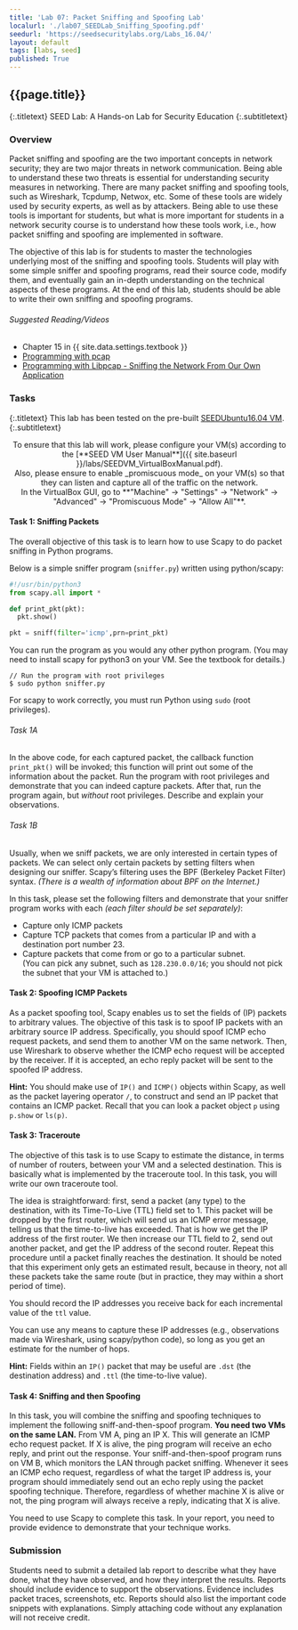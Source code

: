 ```yaml
---
title: 'Lab 07: Packet Sniffing and Spoofing Lab'
localurl: './lab07_SEEDLab_Sniffing_Spoofing.pdf'
seedurl: 'https://seedsecuritylabs.org/Labs_16.04/'
layout: default
tags: [labs, seed]
published: True
---
```


## {{page.title}}
{:.titletext}
SEED Lab: A Hands-on Lab for Security Education
{:.subtitletext}

### Overview

Packet sniffing and spoofing are the two important concepts in network security; they are two major threats in network communication.
Being able to understand these two threats is essential for understanding security measures in networking.
There are many packet sniffing and spoofing tools, such as Wireshark, Tcpdump, Netwox, etc.
Some of these tools are widely used by security experts, as well as by attackers.
Being able to use these tools is important for students, but what is more important for students in a network security course is to understand how these tools work,
i.e., how packet sniffing and spoofing are implemented in software.

The objective of this lab is for students to master the technologies underlying most of the sniffing and spoofing tools.
Students will play with some simple sniffer and spoofing programs, read their source code, modify them, and eventually gain an in-depth understanding on the technical aspects of these programs.
At the end of this lab, students should be able to write their own sniffing and spoofing programs.

###### Suggested Reading/Videos

- Chapter 15 in {{ site.data.settings.textbook }}
- [Programming with pcap](https://www.tcpdump.org/pcap.html)
- [Programming with Libpcap - Sniffing the Network From Our Own Application](http://recursos.aldabaknocking.com/libpcapHakin9LuisMartinGarcia.pdf)

### Tasks
{:.titletext}
This lab has been tested on the pre-built [SEEDUbuntu16.04 VM](https://seedsecuritylabs.org/lab_env.html).
{:.subtitletext}
<!-- The complete description of tasks for this lab can be found in the PDF write-up: **[{{page.title}}]({{page.localurl}})**. -->

<center class="mb-3 text-danger" markdown="span">
To ensure that this lab will work, please configure your VM(s) according to the [**SEED VM User Manual**]({{ site.baseurl }}/labs/SEEDVM_VirtualBoxManual.pdf).
<br/>
Also, please ensure to enable _promiscuous mode_ on your VM(s) so that they can listen and capture all of the traffic on the network.
<br/>
In the VirtualBox GUI, go to **"Machine" &rarr; "Settings" &rarr; "Network" &rarr; "Advanced" &rarr; "Promiscuous Mode" &rarr; "Allow All"**.
</center>

#### Task 1: Sniffing Packets
The overall objective of this task is to learn how to use Scapy to do packet sniffing in Python programs.

Below is a simple sniffer program (`sniffer.py`) written using python/scapy:
```Python
#!/usr/bin/python3
from scapy.all import *

def print_pkt(pkt):
  pkt.show()

pkt = sniff(filter='icmp',prn=print_pkt)
```
You can run the program as you would any other python program.
(You may need to install scapy for python3 on your VM. See the textbook for details.)
```
// Run the program with root privileges
$ sudo python sniffer.py
```
For scapy to work correctly, you must run Python using `sudo` (root privileges).

###### Task 1A
In the above code, for each captured packet, the callback function `print_pkt()` will be invoked;
this function will print out some of the information about the packet.
Run the program with root privileges and demonstrate that you can indeed capture packets.
After that, run the program again, but _without_ root privileges.
Describe and explain your observations.

###### Task 1B
Usually, when we sniff packets, we are only interested in certain types of packets.
We can select only certain packets by setting filters when designing our sniffer.
Scapy’s filtering uses the BPF (Berkeley Packet Filter) syntax.
_(There is a wealth of information about BPF on the Internet.)_

In this task, please set the following filters and demonstrate that your sniffer program works with each _(each filter should be set separately)_:
- Capture only ICMP packets
- Capture TCP packets that comes from a particular IP and with a destination port number 23.
- Capture packets that come from or go to a particular subnet. <br/> (You can pick any subnet, such as `128.230.0.0/16`; you should not pick the subnet that your VM is attached to.)

#### Task 2: Spoofing ICMP Packets
As a packet spoofing tool, Scapy enables us to set the fields of (IP) packets to arbitrary values.
The objective of this task is to spoof IP packets with an arbitrary source IP address.
Specifically, you should spoof ICMP echo request packets, and send them to another VM on the same network.
Then, use Wireshark to observe whether the ICMP echo request will be accepted by the receiver.
If it is accepted, an echo reply packet will be sent to the spoofed IP address.

**Hint:** You should make use of `IP()` and `ICMP()` objects within Scapy, as well as the packet layering operator `/`,
to construct and send an IP packet that contains an ICMP packet. Recall that you can look a packet object `p` using `p.show` or `ls(p)`.

#### Task 3: Traceroute
The objective of this task is to use Scapy to estimate the distance, in terms of number of routers, between your VM and a selected destination.
This is basically what is implemented by the traceroute tool.
In this task, you will write our own traceroute tool.

The idea is straightforward: first, send a packet (any type) to the destination, with its Time-To-Live (TTL) field set to 1.
This packet will be dropped by the first router, which will send us an ICMP error message, telling us that the time-to-live has exceeded.
That is how we get the IP address of the first router. We then increase our TTL field to 2, send out another packet, and get the IP address of the second router.
Repeat this procedure until a packet finally reaches the destination.
It should be noted that this experiment only gets an estimated result, because in theory, not all these packets take the same route
(but in practice, they may within a short period of time).

You should record the IP addresses you receive back for each incremental value of the `ttl` value.

You can use any means to capture these IP addresses (e.g., observations made via Wireshark, using scapy/python code), so long as you get an estimate for the number of hops.

**Hint:** Fields within an `IP()` packet that may be useful are `.dst` (the destination address) and `.ttl` (the time-to-live value).

#### Task 4: Sniffing and then Spoofing

In this task, you will combine the sniffing and spoofing techniques to implement the following sniff-and-then-spoof program.
**You need two VMs on the same LAN.**
From VM A, ping an IP X.
This will generate an ICMP echo request packet.
If X is alive, the ping program will receive an echo reply, and print out the response.
Your sniff-and-then-spoof program runs on VM B, which monitors the LAN through packet sniffing.
Whenever it sees an ICMP echo request, regardless of what the target IP address is, your program should immediately send out an echo reply using the packet spoofing technique.
Therefore, regardless of whether machine X is alive or not, the ping program will always receive a reply, indicating that X is alive.

You need to use Scapy to complete this task.
In your report, you need to provide evidence to demonstrate that your technique works.

### Submission

Students need to submit a detailed lab report to describe what they have done, what they have observed, and how they interpret the results.
Reports should include evidence to support the observations.
Evidence includes packet traces, screenshots, etc.
Reports should also list the important code snippets with explanations.
Simply attaching code without any explanation will not receive credit.
